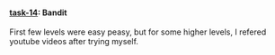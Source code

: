 #### [task-14](https://github.com/swayam-agrahari/amfoss-tasks/tree/master/task-14): Bandit

First few levels were easy peasy, but for some higher levels, I refered youtube videos after trying myself.
